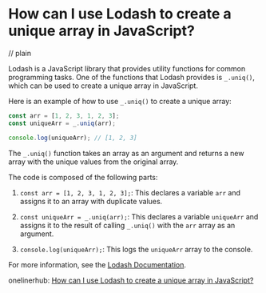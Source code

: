 # How can I use Lodash to create a unique array in JavaScript?
// plain

Lodash is a JavaScript library that provides utility functions for common programming tasks. One of the functions that Lodash provides is `_.uniq()`, which can be used to create a unique array in JavaScript.

Here is an example of how to use `_.uniq()` to create a unique array:

```js
const arr = [1, 2, 3, 1, 2, 3];
const uniqueArr = _.uniq(arr);

console.log(uniqueArr); // [1, 2, 3]
```

The `_.uniq()` function takes an array as an argument and returns a new array with the unique values from the original array.

The code is composed of the following parts:

1. `const arr = [1, 2, 3, 1, 2, 3];`: This declares a variable `arr` and assigns it to an array with duplicate values.

2. `const uniqueArr = _.uniq(arr);`: This declares a variable `uniqueArr` and assigns it to the result of calling `_.uniq()` with the `arr` array as an argument.

3. `console.log(uniqueArr);`: This logs the `uniqueArr` array to the console.

For more information, see the [Lodash Documentation](https://lodash.com/docs/).

onelinerhub: [How can I use Lodash to create a unique array in JavaScript?](https://onelinerhub.com/javascript-lodash/how-can-i-use-lodash-to-create-a-unique-array-in-javascript)